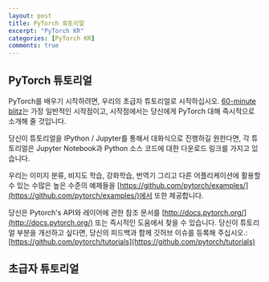 ```yaml
---
layout: post
title: PyTorch 튜토리얼
excerpt: "PyTorch KR"
categories: [PyTorch KR]
comments: true
---
```


## PyTorch 튜토리얼

PyTorch를 배우기 시작하려면, 우리의 초급자 튜토리얼로 시작하십시오.
[60-minute blitz](http://pytorch.org/tutorials/beginner/deep_learning_60min_blitz.html)는 가장 일반적인 시작점이고,
시작점에서는 당신에게 PyTorch 대해 즉시적으로 소개해 줄 것입니다.

당신이 튜토리얼을 IPython / Jupyter를 통해서 대화식으로 진행하길 원한다면, 
각 튜토리얼은 Jupyter Notebook과 Python 소스 코드에 대한 다운로드 링크를 가지고 있습니다.

우리는 이미지 분류, 비지도 학습, 강화학습, 번역기 그리고 다른 어플리케이션에 활용할 수 있는 수많은 높은 수준의 예제들을 [https://github.com/pytorch/examples/](https://github.com/pytorch/examples/)에서 또한 제공합니다.

당신은 Pytorch's API와 레이어에 관한 참조 문서를 [http://docs.pytorch.org/](http://docs.pytorch.org/) 또는 즉시적인 도움에서 찾을 수 있습니다.
당신이 튜토리얼 부분을 개선하고 싶다면, 당신의 피드백과 함께 깃허브 이슈를 등록해 주십시오.:[https://github.com/pytorch/tutorials](https://github.com/pytorch/tutorials)

## 초급자 튜토리얼
